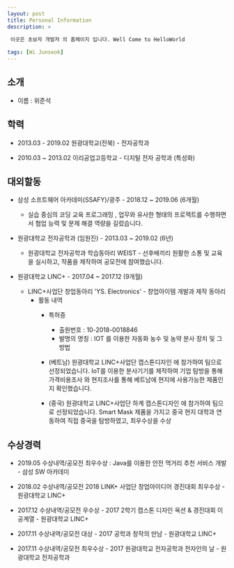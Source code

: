```yaml
---
layout: post
title: Personal Information
description: >
 
 이곳은 초보자 개발자 의 홈페이지 입니다. Well Come to HelloWorld

tags: [Wi Junseok]
---
```


## 소개

- 이름 : 위준석

## 학력
  - 2013.03 - 2019.02 원광대학교(전북) - 전자공학과

  - 2010.03 ~ 2013.02 이리공업고등학교 - 디지털 전자 공학과 (특성화)

## 대외할동

  - 삼성 소프트웨어 아카데미(SSAFY)/광주 - 2018.12 ~ 2019.06 (6개월)
      - 실습 중심의 코딩 교육 프로그래밍 , 업무와 유사한 형태의 프로젝트를 수행하면서 협업 능력 및 문제 해결 역량을 길렀습니다.

  - 원광대학교 전자공학과 (임원진) - 2013.03 ~ 2019.02 (6년)
      - 원광대학교 전자공학과 학습동아리 WEIST - 선후배끼리 원활한 소통 및 교육을 실시하고, 작품을 제작하여 공모전에 참여했습니다.

  - 원광대학교 LINC+  - 2017.04 ~ 2017.12 (9개월)
    - LINC+사업단 창업동아리 'YS. Electronics' - 창업아이템 개발과 제작 동아리
      - 활동 내역
         - 특허증 
            - 출원번호 : 10-2018-0018846
            - 발명의 명칭 : IOT 를 이용한 자동화 농수 및 농약 분사 장치 및 그 방법
            
         - (베트남) 원광대학교 LINC+사업단 캡스톤디자인 에 참가하여 팀으로 선정되었습니다. IoT를 이용한 분사기기를 제작하여 기업 탐방을 통해 가격비용조사 와 현지조사를 통해 베트남에 현지에 사용가능한 제품인지 확인했습니다.

         - (중국) 원광대학교 LINC+사업단 하계 캡스톤디자인 에 참가하여 팀으로 선정되었습니다. Smart Mask 제품을 가지고 중국 현지 대학과 연동하여 직접 중국을 탐방하였고, 최우수상을 수상


## 수상경력

- 2019.05	수상내역/공모전	최우수상 : Java를 이용한 안전 먹거리 추천 서비스 개발 - 삼성 SW 아카데미 

- 2018.02	수상내역/공모전	2018 LINK+ 사업단 창업아이디어 경진대회 최우수상 - 원광대학교 LINC+

- 2017.12	수상내역/공모전	우수상 - 2017 2학기 캡스톤 디자인 옥션 & 경진대회 이공계열 - 원광대학교 LINC+

- 2017.11	수상내역/공모전	대상 - 2017 공학과 창작의 만남 - 원광대학교 LINC+

- 2017.11	수상내역/공모전	최우수상 - 2017 원광대학교 전자공학과 전자인의 날 - 원광대학교 전자공학과	



